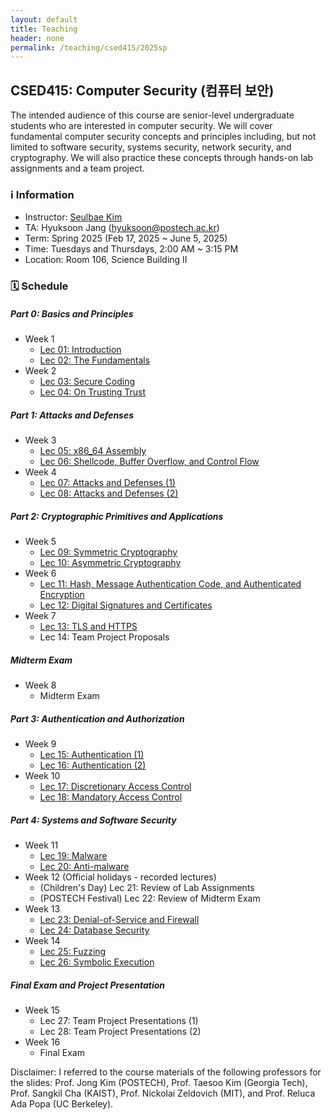 ```yaml
---
layout: default
title: Teaching
header: none
permalink: /teaching/csed415/2025sp
---
```


## CSED415: Computer Security (컴퓨터 보안)

The intended audience of this course are senior-level undergraduate students
who are interested in computer security. We will cover fundamental computer
security concepts and principles including, but not limited to software
security, systems security, network security, and cryptography. We will also
practice these concepts through hands-on lab assignments and a team project.

### ℹ️ Information
* Instructor: [Seulbae Kim](https://seulbae-security.github.io)
* TA: Hyuksoon Jang (hyuksoon@postech.ac.kr)
* Term: Spring 2025 (Feb 17, 2025 ~ June 5, 2025)
* Time: Tuesdays and Thursdays, 2:00 AM ~ 3:15 PM
* Location: Room 106, Science Building II

### 🗓️ Schedule

##### Part 0: Basics and Principles
* Week 1
  * [Lec 01: Introduction](/assets/lec/csed415/2025sp/csed415-lec01.pdf)
  * [Lec 02: The Fundamentals](/assets/lec/csed415/2025sp/csed415-lec02.pdf)
* Week 2
  * [Lec 03: Secure Coding](/assets/lec/csed415/2025sp/csed415-lec03.pdf)
  * [Lec 04: On Trusting Trust](/assets/lec/csed415/2025sp/csed415-lec04.pdf)

##### Part 1: Attacks and Defenses
* Week 3
  * [Lec 05: x86_64 Assembly](/assets/lec/csed415/2025sp/csed415-lec05.pdf)
  * [Lec 06: Shellcode, Buffer Overflow, and Control Flow](/assets/lec/csed415/2025sp/csed415-lec06.pdf)
* Week 4
  * [Lec 07: Attacks and Defenses (1)](/assets/lec/csed415/2025sp/csed415-lec07.pdf)
  * [Lec 08: Attacks and Defenses (2)](/assets/lec/csed415/2025sp/csed415-lec08.pdf)

##### Part 2: Cryptographic Primitives and Applications
* Week 5
  * [Lec 09: Symmetric Cryptography](/assets/lec/csed415/2025sp/csed415-lec09.pdf)
  * [Lec 10: Asymmetric Cryptography](/assets/lec/csed415/2025sp/csed415-lec10.pdf)
* Week 6
  * [Lec 11: Hash, Message Authentication Code, and Authenticated Encryption](/assets/lec/csed415/2025sp/csed415-lec11.pdf)
  * [Lec 12: Digital Signatures and Certificates](/assets/lec/csed415/2025sp/csed415-lec12.pdf)
* Week 7
  * [Lec 13: TLS and HTTPS](/assets/lec/csed415/2025sp/csed415-lec13.pdf)
  * Lec 14: Team Project Proposals

##### Midterm Exam
* Week 8
  * Midterm Exam

##### Part 3: Authentication and Authorization
* Week 9
  * [Lec 15: Authentication (1)](/assets/lec/csed415/2025sp/csed415-lec15.pdf)
  * [Lec 16: Authentication (2)](/assets/lec/csed415/2025sp/csed415-lec16.pdf)
* Week 10
  * [Lec 17: Discretionary Access Control](/assets/lec/csed415/2025sp/csed415-lec17.pdf)
  * [Lec 18: Mandatory Access Control](/assets/lec/csed415/2025sp/csed415-lec18.pdf)

##### Part 4: Systems and Software Security
* Week 11
  * [Lec 19: Malware](/assets/lec/csed415/2025sp/csed415-lec19.pdf)
  * [Lec 20: Anti-malware](/assets/lec/csed415/2025sp/csed415-lec20.pdf)
* Week 12 (Official holidays - recorded lectures)
  * (Children's Day) Lec 21: Review of Lab Assignments
  * (POSTECH Festival) Lec 22: Review of Midterm Exam
* Week 13
  * [Lec 23: Denial-of-Service and Firewall](/assets/lec/csed415/2025sp/csed415-lec23.pdf)
  * [Lec 24: Database Security](/assets/lec/csed415/2025sp/csed415-lec24.pdf)
* Week 14
  * [Lec 25: Fuzzing](/assets/lec/csed415/2025sp/csed415-lec25.pdf)
  * [Lec 26: Symbolic Execution](/assets/lec/csed415/2025sp/csed415-lec26.pdf)

##### Final Exam and Project Presentation
* Week 15
  * Lec 27: Team Project Presentations (1)
  * Lec 28: Team Project Presentations (2)
* Week 16
  * Final Exam


Disclaimer:
I referred to the course materials of the following professors for the slides:
Prof. Jong Kim (POSTECH),
Prof. Taesoo Kim (Georgia Tech),
Prof. Sangkil Cha (KAIST),
Prof. Nickolai Zeldovich (MIT),
and Prof. Reluca Ada Popa (UC Berkeley).

